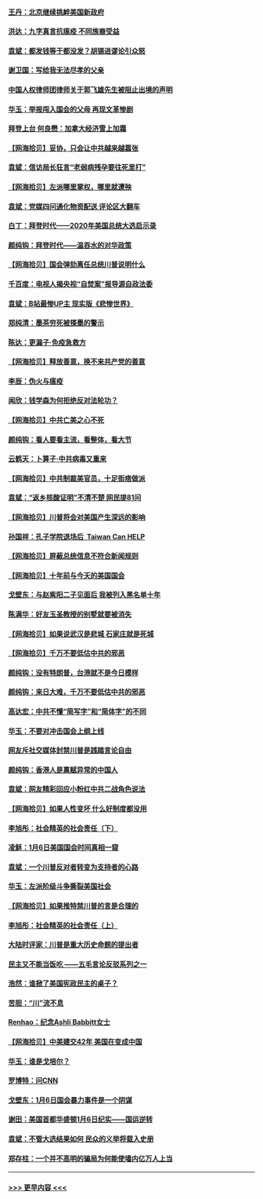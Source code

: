 #### [王丹：北京继续挑衅美国新政府](../pages/nsc993/n12722456.md?t=01310601) 
#### [洪达：九字真言抗瘟疫 不同族裔受益](../pages/nsc993/n12722448.md?t=01310601) 
#### [袁斌：都发钱等于都没发？胡锡进谬论引众怒](../pages/nsc993/n12722393.md?t=01310601) 
#### [谢卫国：写给我无法尽孝的父亲](../pages/nsc993/n12720325.md?t=01310601) 
#### [中国人权律师团律师关于郭飞雄先生被阻止出境的声明](../pages/nsc993/n12720203.md?t=01310601) 
#### [华玉：举报闯入国会的父母 再现文革惨剧](../pages/nsc993/n12719070.md?t=01310601) 
#### [拜登上台 何良懋：加拿大经济雪上加霜](../pages/nsc993/n12718943.md?t=01310601) 
#### [【网海拾贝】妥协，只会让中共越来越嚣张](../pages/nsc993/n12717392.md?t=01310601) 
#### [袁斌：信访局长狂言“老弱病残孕要往死里打”](../pages/nsc993/n12717343.md?t=01310601) 
#### [【网海拾贝】左派哪里掌权，哪里就遭殃](../pages/nsc993/n12715009.md?t=01310601) 
#### [袁斌：党媒四问通化物资配送 评论区大翻车](../pages/nsc993/n12714950.md?t=01310601) 
#### [白丁：拜登时代——2020年美国总统大选启示录](../pages/nsc993/n12714920.md?t=01310601) 
#### [颜纯钩：拜登时代——温吞水的对华政策](../pages/nsc993/n12713245.md?t=01310601) 
#### [【网海拾贝】国会弹劾离任总统川普说明什么](../pages/nsc993/n12712816.md?t=01310601) 
#### [千百度：电视人揭央视“自焚案”报导源自政法委](../pages/nsc993/n12709760.md?t=01310601) 
#### [袁斌：B站最惨UP主 现实版《悲惨世界》](../pages/nsc993/n12709686.md?t=01310601) 
#### [郑纯清：墨茶穷死被搽墨的警示](../pages/nsc993/n12709262.md?t=01310601) 
#### [陈达：更漏子·免疫急救方](../pages/nsc993/n12709244.md?t=01310601) 
#### [【网海拾贝】释放善意，换不来共产党的善意](../pages/nsc993/n12708361.md?t=01310601) 
#### [李辰：伪火与瘟疫](../pages/nsc993/n12707981.md?t=01310601) 
#### [闻欣：钱学森为何拒绝反对法轮功？](../pages/nsc993/n12707407.md?t=01310601) 
#### [【网海拾贝】中共亡美之心不死](../pages/nsc993/n12707621.md?t=01310601) 
#### [颜纯钩：看人要看主流，看整体，看大节](../pages/nsc993/n12707536.md?t=01310601) 
#### [云鹤天：卜算子‧中共病毒又重来](../pages/nsc993/n12707408.md?t=01310601) 
#### [【网海拾贝】中共制裁美官员，十足街痞做派](../pages/nsc993/n12705115.md?t=01310601) 
#### [袁斌：“返乡核酸证明”不清不楚 网民提81问](../pages/nsc993/n12704982.md?t=01310601) 
#### [【网海拾贝】川普将会对美国产生深远的影响](../pages/nsc993/n12703045.md?t=01310601) 
#### [孙国祥：孔子学院退场后  Taiwan Can HELP](../pages/nsc993/n12702430.md?t=01310601) 
#### [【网海拾贝】屏蔽总统信息不符合新闻规则](../pages/nsc993/n12699998.md?t=01310601) 
#### [【网海拾贝】十年前与今天的美国国会](../pages/nsc993/n12696993.md?t=01310601) 
#### [戈壁东：与赵紫阳二子见面后 我被列入黑名单十年](../pages/nsc993/n12696215.md?t=01310601) 
#### [陈满华：好友玉圣教授的别墅就要被消失](../pages/nsc993/n12695411.md?t=01310601) 
#### [【网海拾贝】如果说武汉是悲城 石家庄就是死城](../pages/nsc993/n12694589.md?t=01310601) 
#### [【网海拾贝】千万不要低估中共的邪恶](../pages/nsc993/n12692771.md?t=01310601) 
#### [颜纯钩：没有特朗普，台港就不是今日模样](../pages/nsc993/n12692678.md?t=01310601) 
#### [颜纯钩：来日大难，千万不要低估中共的邪恶](../pages/nsc993/n12692080.md?t=01310601) 
#### [高达宏：中共不懂“简写字”和“简体字”的不同](../pages/nsc993/n12692068.md?t=01310601) 
#### [华玉：不要对冲击国会上纲上线](../pages/nsc993/n12689948.md?t=01310601) 
#### [网友斥社交媒体封禁川普是践踏言论自由](../pages/nsc993/n12687482.md?t=01310601) 
#### [颜纯钩：香港人是禀赋异常的中国人](../pages/nsc993/n12685142.md?t=01310601) 
#### [袁斌：网友精彩回应小粉红中共二战角色说法](../pages/nsc993/n12684994.md?t=01310601) 
#### [【网海拾贝】如果人性变坏 什么好制度都没用](../pages/nsc993/n12683000.md?t=01310601) 
#### [李旭彤：社会精英的社会责任（下）](../pages/nsc993/n12680604.md?t=01310601) 
#### [凌稣：1月6日美国国会时间真相一窥](../pages/nsc993/n12682780.md?t=01310601) 
#### [袁斌：一个川普反对者转变为支持者的心路](../pages/nsc993/n12682700.md?t=01310601) 
#### [华玉：左派阶级斗争撕裂美国社会](../pages/nsc993/n12681226.md?t=01310601) 
#### [【网海拾贝】如果推特禁川普的言是合理的](../pages/nsc993/n12681232.md?t=01310601) 
#### [李旭彤：社会精英的社会责任（上）](../pages/nsc993/n12680501.md?t=01310601) 
#### [大陆时评家：川普是重大历史命题的提出者](../pages/nsc993/n12679904.md?t=01310601) 
#### [民主又不能当饭吃 ——五毛言论反驳系列之一](../pages/nsc993/n12679877.md?t=01310601) 
#### [浩然：谁掀了美国宪政民主的桌子？](../pages/nsc993/n12679850.md?t=01310601) 
#### [苦胆：“川”流不息](../pages/nsc993/n12678388.md?t=01310601) 
#### [Renhao：纪念Ashli Babbitt女士](../pages/nsc993/n12678359.md?t=01310601) 
#### [【网海拾贝】中美建交42年 美国在变成中国](../pages/nsc993/n12678324.md?t=01310601) 
#### [华玉：谁是戈培尔？](../pages/nsc993/n12677515.md?t=01310601) 
#### [罗博特：问CNN](../pages/nsc993/n12677172.md?t=01310601) 
#### [戈壁东：1月6日国会暴力事件是一个阴谋](../pages/nsc993/n12674639.md?t=01310601) 
#### [谢田：美国首都华盛顿1月6日纪实——国运逆转](../pages/nsc993/n12673190.md?t=01310601) 
#### [袁斌：不管大选结果如何 民众的义举将载入史册](../pages/nsc993/n12672787.md?t=01310601) 
#### [郑存柱：一个并不高明的骗局为何能使墙内亿万人上当](../pages/nsc993/n12671449.md?t=01310601) 

----
#### [ >>> 更早内容 <<< ](../indexes/nsc993-earlier.md)
